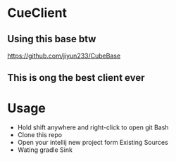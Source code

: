 # CueClient
## Using this base btw 
https://github.com/jiyun233/CubeBase

## This is ong the best client ever

# Usage
* Hold shift anywhere and right-click to open git Bash
* Clone this repo
* Open your intellij new project form Existing Sources
* Wating gradle Sink
